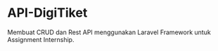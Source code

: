 # API-DigiTiket
Membuat CRUD dan Rest API menggunakan Laravel Framework untuk Assignment Internship.
